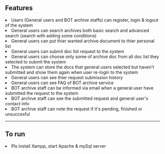 <h2>Features</h2>
<li>Users (General users and BOT archive staffs) can register, login & logout of the system</li>
<li>General users can search archives both basic search and advanced search (search with adding some conditions)</li>
<li>General users can put thier wanted archive document to thier personal list</li>
<li>General users can submit doc list request to the system</li>
<li>General users can choose only some of archive doc from all doc list they selected to submit the system</li>
<li>The system can store the docs that general users selected but haven't submitted and show them again when user re-login to the system</li>
<li>General users can see thier request submission history</li>
<li>General users can see FAQ of BOT archive service</li>
<li>BOT archive staff can be informed via email when a general user have submitted the request to the system</li>
<li>BOT archive staff can see the submitted request and general user's contact info </li>
<li>BOT archive staff can note the request if it's pending, finished or unsuccesful</li>
<hr>
<h2>To run</h2>
<li>Pls install Xampp, start Apache & mySql server</li>
